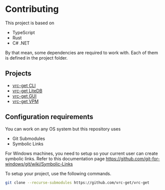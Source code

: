 # Contributing

This project is based on

- TypeScript
- Rust
- C# .NET

By that mean, some dependencies are required to work with.
Each of them is defined in the project folder.

## Projects

- [vrc-get CLI](vrc-get\README.md)
- [vrc-get LiteDB](vrc-get-litedb\README.md)
- [vrc-get GUI](vrc-get-gui\README.md)
- [vrc-get VPM](vrc-get-vpm\README.md)

## Configuration requirements

You can work on any OS system but this repository uses

- Git Submodules
- Symbolic Links

For Windows machines, you need to setup so your current user can create symbolic links. Refer to this documentation page <https://github.com/git-for-windows/git/wiki/Symbolic-Links>

To setup your project, use the following commands.

```bash
git clone --recurse-submodules https://github.com/vrc-get/vrc-get
```
